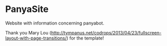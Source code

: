 PanyaSite
=========

Website with information concerning panyabot.

Thank you Mary Lou 
(http://tympanus.net/codrops/2013/04/23/fullscreen-layout-with-page-transitions/) for the template!
